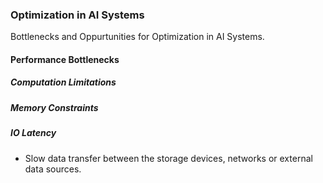 ### Optimization in AI Systems 
Bottlenecks and Oppurtunities for Optimization in AI Systems. 

#### Performance Bottlenecks 

##### Computation Limitations 
##### Memory Constraints 
##### IO Latency 
- Slow data transfer between the storage devices, networks or external data sources. 

 